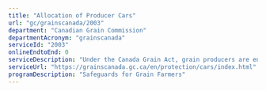 ```yaml
---
title: "Allocation of Producer Cars"
url: "gc/grainscanada/2003"
department: "Canadian Grain Commission"
departmentAcronym: "grainscanada"
serviceId: "2003"
onlineEndtoEnd: 0
serviceDescription: "Under the Canada Grain Act, grain producers are entitled to order producer railway cars through the Canadian Grain Commission to ship any grain designated as such under the Canada Grain Act. Producer railway cars are used to ship grain directly to destination and provide producers a delivery alternative to the licensed grain handling system. Producers have the option to deal directly with the Canadian Grain Commission and self-administer their cars or use an administrator who submits a completed producer car application on their behalf to the Canadian Grain Commission."
serviceUrl: "https://grainscanada.gc.ca/en/protection/cars/index.html"
programDescription: "Safeguards for Grain Farmers"
---
```

